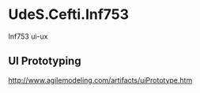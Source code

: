 # UdeS.Cefti.Inf753
Inf753 ui-ux

## UI Prototyping

http://www.agilemodeling.com/artifacts/uiPrototype.htm


